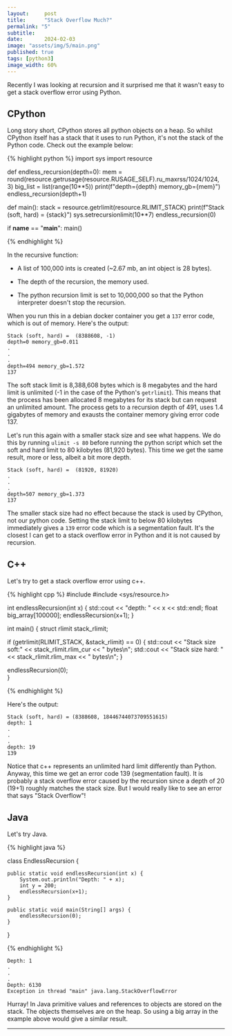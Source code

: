 ```yaml
---
layout:     post
title:      "Stack Overflow Much?"
permalink: "5"
subtitle:   
date:       2024-02-03
image: "assets/img/5/main.png"
published: true
tags: [python3]
image_width: 60%
---
```


Recently I was looking at recursion and it surprised me that it wasn't easy to get a stack overflow error using Python.

## CPython 
Long story short, CPython stores all python objects on a heap. So whilst CPython itself has a stack that it uses to run Python, it's not the stack of the Python code. Check out the example below:

{% highlight python %}
import sys
import resource

def endless_recursion(depth=0):
    mem = round(resource.getrusage(resource.RUSAGE_SELF).ru_maxrss/1024/1024, 3)
    big_list = list(range(10**5))
    print(f"depth={depth} memory_gb={mem}")
    endless_recursion(depth+1)

def main():
    stack = resource.getrlimit(resource.RLIMIT_STACK)
    print(f"Stack (soft, hard) =  {stack}")
    sys.setrecursionlimit(10**7)
    endless_recursion(0)

if __name__ == "__main__":
    main()

{% endhighlight %}

In the recursive function:
* A list of 100,000 ints is created (~2.67 mb, an int object is 28 bytes).

* The depth of the recursion, the memory used.

* The python recursion limit is set to 10,000,000 so that the Python interpreter doesn't stop the recursion.

When you run this in a debian docker container you get a `137` error code, which is out of memory. Here's the output:

```
Stack (soft, hard) =  (8388608, -1)
depth=0 memory_gb=0.011
.
.
.
depth=494 memory_gb=1.572
137
```

The soft stack limit is 8,388,608 bytes which is 8 megabytes and the hard limit is unlimited (-1 in the case of the Python's `getrlimit`). This means that the process has been allocated 8 megabytes for its stack but can request an unlimited amount. The process gets to a recursion depth of 491, uses 1.4 gigabytes of memory and exausts the container memory giving error code 137.

Let's run this again with a smaller stack size and see what happens. We do this by running `ulimit -s 80` before running the python script which set the soft and hard limit to 80 kilobytes (81,920 bytes). This time we get the same result, more or less, albeit a bit more depth.

```
Stack (soft, hard) =  (81920, 81920)
.
.
.
depth=507 memory_gb=1.373
137
```

The smaller stack size had no effect because the stack is used by CPython, not our python code. Setting the stack limit to below 80 kilobytes immediately gives a `139` error code which is a segmentation fault. It's the closest I can get to a stack overflow error in Python and it is not caused by recursion.

## C++

Let's try to get a stack overflow error using c++.

{% highlight cpp %}
#include <iostream>
#include <sys/resource.h>

int endlessRecursion(int x) {
  std::cout << "depth: " << x << std::endl;
  float big_array[100000];
  endlessRecursion(x+1);
}

int main() { 
  struct rlimit stack_rlimit;

  if (getrlimit(RLIMIT_STACK, &stack_rlimit) == 0) {
      std::cout << "Stack size soft:" << stack_rlimit.rlim_cur << " bytes\n";
      std::cout << "Stack size hard: " << stack_rlimit.rlim_max << " bytes\n";
  } 

  endlessRecursion(0);   
}

{% endhighlight %}

Here's the output:

```
Stack (soft, hard) = (8388608, 18446744073709551615)
depth: 1
.
.
.
depth: 19
139
```

Notice that c++ represents an unlimited hard limit differently than Python. Anyway, this time we get an error code 139 (segmentation fault). It is probably a stack overflow error caused by the recursion since a depth of 20 (19+1) roughly matches the stack size. But I would really like to see an error that says "Stack Overflow"!



## Java

Let's try Java.

{% highlight java %}

class EndlessRecursion {

    public static void endlessRecursion(int x) {
        System.out.println("Depth: " + x);
        int y = 200;
        endlessRecursion(x+1);
    }

    public static void main(String[] args) {
        endlessRecursion(0);
    }
}

{% endhighlight %}

```
Depth: 1
.
.
.
Depth: 6130
Exception in thread "main" java.lang.StackOverflowError
```

Hurray! In Java primitive values and references to objects are stored on the stack. The objects themselves are on the heap. So using a big array in the example above would give a similar result.


_____